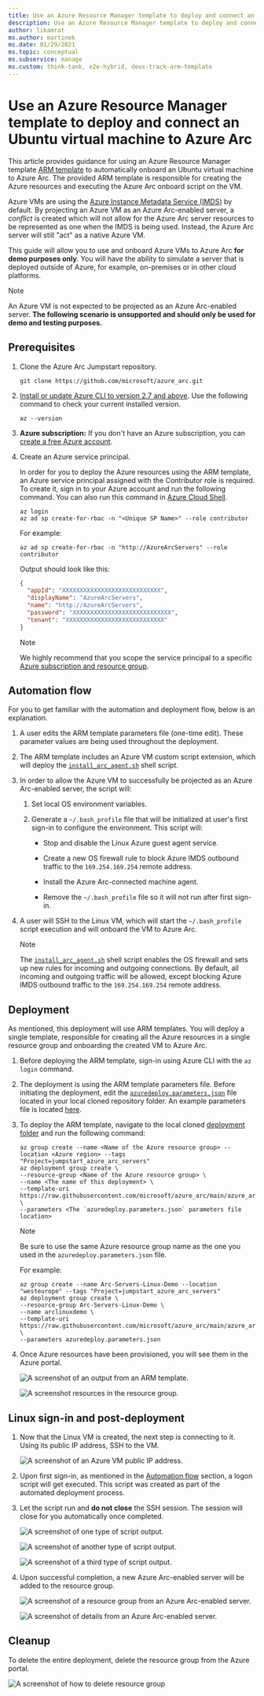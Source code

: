 ```yaml
---
title: Use an Azure Resource Manager template to deploy and connect an Ubuntu virtual machine to Azure Arc
description: Use an Azure Resource Manager template to deploy and connect an Ubuntu virtual machine to Azure Arc.
author: likamrat
ms.author: martinek
ms.date: 01/29/2021
ms.topic: conceptual
ms.subservice: manage
ms.custom: think-tank, e2e-hybrid, devx-track-arm-template
---
```


# Use an Azure Resource Manager template to deploy and connect an Ubuntu virtual machine to Azure Arc

This article provides guidance for using an Azure Resource Manager template [ARM template](/azure/azure-resource-manager/templates/overview) to automatically onboard an Ubuntu virtual machine to Azure Arc. The provided ARM template is responsible for creating the Azure resources and executing the Azure Arc onboard script on the VM.

Azure VMs are using the [Azure Instance Metadata Service (IMDS)](/azure/virtual-machines/windows/instance-metadata-service) by default. By projecting an Azure VM as an Azure Arc-enabled server, a *conflict* is created which will not allow for the Azure Arc server resources to be represented as one when the IMDS is being used. Instead, the Azure Arc server will still "act" as a native Azure VM.

This guide will allow you to use and onboard Azure VMs to Azure Arc **for demo purposes only**. You will have the ability to simulate a server that is deployed outside of Azure, for example, on-premises or in other cloud platforms.

> [!NOTE]
> An Azure VM is not expected to be projected as an Azure Arc-enabled server. **The following scenario is unsupported and should only be used for demo and testing purposes.**

## Prerequisites

1. Clone the Azure Arc Jumpstart repository.

    ```console
    git clone https://github.com/microsoft/azure_arc.git
    ```

2. [Install or update Azure CLI to version 2.7 and above](/cli/azure/install-azure-cli). Use the following command to check your current installed version.

    ```console
    az --version
    ```

3. **Azure subscription:** If you don't have an Azure subscription, you can [create a free Azure account](https://azure.microsoft.com/free/).

4. Create an Azure service principal.

    In order for you to deploy the Azure resources using the ARM template, an Azure service principal assigned with the Contributor role is required. To create it, sign in to your Azure account and run the following command. You can also run this command in [Azure Cloud Shell](https://shell.azure.com/).

    ```console
    az login
    az ad sp create-for-rbac -n "<Unique SP Name>" --role contributor
    ```

    For example:

    ```console
    az ad sp create-for-rbac -n "http://AzureArcServers" --role contributor
    ```

    Output should look like this:

    ```json
    {
      "appId": "XXXXXXXXXXXXXXXXXXXXXXXXXXXX",
      "displayName": "AzureArcServers",
      "name": "http://AzureArcServers",
      "password": "XXXXXXXXXXXXXXXXXXXXXXXXXXXX",
      "tenant": "XXXXXXXXXXXXXXXXXXXXXXXXXXXX"
    }
    ```

    > [!NOTE]
    > We highly recommend that you scope the service principal to a specific [Azure subscription and resource group](/cli/azure/ad/sp).

## Automation flow

For you to get familiar with the automation and deployment flow, below is an explanation.

1. A user edits the ARM template parameters file (one-time edit). These parameter values are being used throughout the deployment.

2. The ARM template includes an Azure VM custom script extension, which will deploy the [`install_arc_agent.sh`](https://github.com/microsoft/azure_arc/blob/main/azure_arc_servers_jumpstart/azure/linux/arm_template/scripts/install_arc_agent.sh) shell script.

3. In order to allow the Azure VM to successfully be projected as an Azure Arc-enabled server, the script will:

    1. Set local OS environment variables.

    2. Generate a `~/.bash_profile` file that will be initialized at user's first sign-in to configure the environment. This script will:

        - Stop and disable the Linux Azure guest agent service.

        - Create a new OS firewall rule to block Azure IMDS outbound traffic to the `169.254.169.254` remote address.

        - Install the Azure Arc-connected machine agent.

        - Remove the `~/.bash_profile` file so it will not run after first sign-in.

4. A user will SSH to the Linux VM, which will start the `~/.bash_profile` script execution and will onboard the VM to Azure Arc.

    > [!NOTE]
    >  The [`install_arc_agent.sh`](https://github.com/microsoft/azure_arc/blob/main/azure_arc_servers_jumpstart/azure/linux/arm_template/scripts/install_arc_agent.sh) shell script enables the OS firewall and sets up new rules for incoming and outgoing connections. By default, all incoming and outgoing traffic will be allowed, except blocking Azure IMDS outbound traffic to the `169.254.169.254` remote address.

## Deployment

As mentioned, this deployment will use ARM templates. You will deploy a single template, responsible for creating all the Azure resources in a single resource group and onboarding the created VM to Azure Arc.

1. Before deploying the ARM template, sign-in using Azure CLI with the `az login` command.

2. The deployment is using the ARM template parameters file. Before initiating the deployment, edit the [`azuredeploy.parameters.json`](https://github.com/microsoft/azure_arc/blob/main/azure_arc_servers_jumpstart/azure/linux/arm_template/azuredeploy.parameters.json) file located in your local cloned repository folder. An example parameters file is located [here](https://github.com/microsoft/azure_arc/blob/main/azure_arc_servers_jumpstart/azure/linux/arm_template/azuredeploy.parameters.example.json).

3. To deploy the ARM template, navigate to the local cloned [deployment folder](https://github.com/microsoft/azure_arc/tree/main/azure_arc_servers_jumpstart/azure/linux/arm_template) and run the following command:

    ```console
    az group create --name <Name of the Azure resource group> --location <Azure region> --tags "Project=jumpstart_azure_arc_servers"
    az deployment group create \
    --resource-group <Name of the Azure resource group> \
    --name <The name of this deployment> \
    --template-uri https://raw.githubusercontent.com/microsoft/azure_arc/main/azure_arc_servers_jumpstart/azure/linux/arm_template/azuredeploy.json \
    --parameters <The `azuredeploy.parameters.json` parameters file location>
    ```

    > [!NOTE]
    > Be sure to use the same Azure resource group name as the one you used in the `azuredeploy.parameters.json` file.

    For example:

    ```console
    az group create --name Arc-Servers-Linux-Demo --location "westeurope" --tags "Project=jumpstart_azure_arc_servers"
    az deployment group create \
    --resource-group Arc-Servers-Linux-Demo \
    --name arclinuxdemo \
    --template-uri https://raw.githubusercontent.com/microsoft/azure_arc/main/azure_arc_servers_jumpstart/azure/linux/arm_template/azuredeploy.json \
    --parameters azuredeploy.parameters.json
    ```

4. Once Azure resources have been provisioned, you will see them in the Azure portal.

    ![A screenshot of an output from an ARM template.](./media/arm-template/template-linux-output.png)

    ![A screenshot resources in the resource group.](./media/arm-template/template-linux-resources.png)

## Linux sign-in and post-deployment

1. Now that the Linux VM is created, the next step is connecting to it. Using its public IP address, SSH to the VM.

    ![A screenshot of an Azure VM public IP address.](./media/arm-template/template-linux-ip.png)

2. Upon first sign-in, as mentioned in the [Automation flow](#automation-flow) section, a logon script will get executed. This script was created as part of the automated deployment process.

3. Let the script run and **do not close** the SSH session. The session will close for you automatically once completed.

    ![A screenshot of one type of script output.](./media/arm-template/template-linux-script-1.png)

    ![A screenshot of another type of script output.](./media/arm-template/template-linux-script-2.png)

    ![A screenshot of a third type of script output.](./media/arm-template/template-linux-script-3.png)

4. Upon successful completion, a new Azure Arc-enabled server will be added to the resource group.

    ![A screenshot of a resource group from an Azure Arc-enabled server.](./media/arm-template/template-linux-resource-gp.png)

    ![A screenshot of details from an Azure Arc-enabled server.](./media/arm-template/template-linux-server-details.png)

## Cleanup

To delete the entire deployment, delete the resource group from the Azure portal.

![A screenshot of how to delete resource group](./media/arm-template/template-linux-delete.png)
